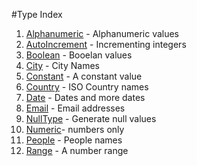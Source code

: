 #Type Index
1. [Alphanumeric](alphanumeric.md) - Alphanumeric values
2. [AutoIncrement](autoincrement.md) - Incrementing integers
3. [Boolean](boolean.md) - Booelan values
4. [City](city.md)  - City Names
5. [Constant](constant.md) - A constant value
6. [Country](country.md) - ISO Country names
7. [Date](date.md)  - Dates and more dates
8. [Email](email.md) - Email addresses     
9. [NullType](null.md) - Generate null values
10. [Numeric](numeric.md)- numbers only
11. [People](people.md) - People names
12. [Range](range.md) - A number range 
